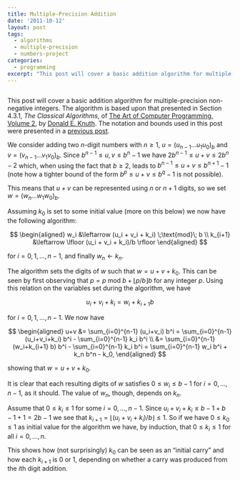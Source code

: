 ```yaml
---
title: Multiple-Precision Addition
date: '2011-10-12'
layout: post
tags:
  - algorithms
  - multiple-precision
  - numbers-project
categories:
  - programming
excerpt: "This post will cover a basic addition algorithm for multiple-precision non-negative integers. The algorithm is based upon that presented in Section\_4.3.1, The Classical Algorithms, of The Art of Computer Programming, Volume\_2, by Donald E. Knuth. The notation and bounds used in this post were presented in a previous post. We consider adding two n-digit numbers [...]"
---
```

<div class="pull-right"><a href="https://en.wikipedia.org/wiki/Special:BookSources/0201896842"><img src="/media/books/taocp2.jpg" alt=""></a></div>

This post will cover a basic addition algorithm for multiple-precision non-negative integers. The algorithm is based upon that presented in Section 4.3.1, *The Classical Algorithms*, of [The Art of Computer Programming, Volume 2](/refs/taocp2), by [Donald E. Knuth](http://www-cs-faculty.stanford.edu/~uno/). The notation and bounds used in this post were presented in a [previous post](/blog/2011/10/multiple-precision-number-representation).

We consider adding two $n$-digit numbers with $n \geq 1$, $u=(u_{n-1} \ldots u_1 u_0)_b$ and $v=(v_{n-1} \ldots v_1 v_0)_b$. Since $b^{n-1} \leq u, v \leq b^n - 1$ we have $2 b^{n-1} \leq u+v \leq 2 b^n - 2$ which, when using the fact that $b \geq 2$, leads to $b^{n-1} \leq u+v \leq b^{n+1} - 1$ (note how a tighter bound of the form $b^p \leq u+v \leq b^q - 1$ is not possible).

This means that $u+v$ can be represented using $n$ or $n+1$ digits, so we set $w=(w_n \ldots w_1 w_0)_b$.

Assuming $k_0$ is set to some initial value (more on this below) we now have the following algorithm:

$$
\begin{aligned} w_i     &\leftarrow (u_i + v_i + k_i) \;\text{mod}\; b \\ k_{i+1} &\leftarrow \lfloor (u_i + v_i + k_i)/b \rfloor \end{aligned}
$$

for $i = 0, 1, \ldots, n-1$, and finally $w_n \leftarrow k_n$.

The algorithm sets the digits of $w$ such that $w = u+v+k_0$. This can be seen by first observing that $p = p \;\text{mod}\; b + \lfloor p/b \rfloor b$ for any integer $p$. Using this relation on the variables set during the algorithm, we have

$$
u_i + v_i + k_i = w_i + k_{i+1} b
$$

for $i = 0, 1, \ldots, n-1$. We now have

$$
\begin{aligned} u+v &= \sum_{i=0}^{n-1} (u_i+v_i) b^i = \sum_{i=0}^{n-1} (u_i+v_i+k_i) b^i - \sum_{i=0}^{n-1} k_i b^i \\ &= \sum_{i=0}^{n-1} (w_i+k_{i+1} b) b^i - \sum_{i=0}^{n-1} k_i b^i = \sum_{i=0}^{n-1} w_i b^i + k_n b^n - k_0, \end{aligned}
$$

showing that $w=u+v+k_0$.

It is clear that each resulting digits of $w$ satisfies $0 \leq w_i \leq b-1$ for $i = 0, \ldots, n-1$, as it should. The value of $w_n$, though, depends on $k_n$.

Assume that $0 \leq k_i \leq 1$ for some $i=0, \ldots, n-1$. Since $u_i+v_i+k_i \leq b-1+b-1+1 = 2b-1$ we see that $k_{i+1} = \lfloor (u_i + v_i + k_i)/b \rfloor \leq 1$. So if we have $0 \leq k_0 \leq 1$ as initial value for the algorithm we have, by induction, that $0 \leq k_i \leq 1$ for all $i=0, \ldots, n$.

This shows how (not surprisingly) $k_0$ can be seen as an &#8220;initial carry&#8221; and how each $k_{i+1}$ is $0$ or $1$, depending on whether a carry was produced from the $i$th digit addition.
